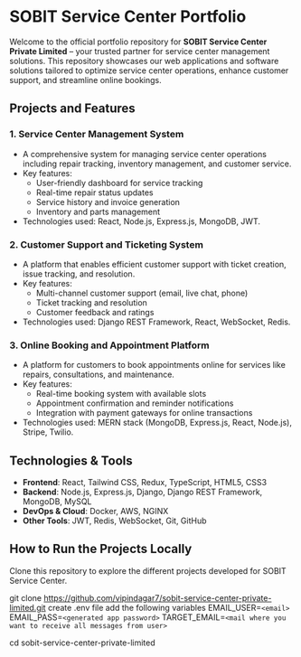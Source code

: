 
# SOBIT Service Center Portfolio

Welcome to the official portfolio repository for **SOBIT Service Center Private Limited** – your trusted partner for service center management solutions. This repository showcases our web applications and software solutions tailored to optimize service center operations, enhance customer support, and streamline online bookings.

## Projects and Features

### 1. **Service Center Management System**

- A comprehensive system for managing service center operations including repair tracking, inventory management, and customer service.
- Key features:
  - User-friendly dashboard for service tracking
  - Real-time repair status updates
  - Service history and invoice generation
  - Inventory and parts management
- Technologies used: React, Node.js, Express.js, MongoDB, JWT.

### 2. **Customer Support and Ticketing System**

- A platform that enables efficient customer support with ticket creation, issue tracking, and resolution.
- Key features:
  - Multi-channel customer support (email, live chat, phone)
  - Ticket tracking and resolution
  - Customer feedback and ratings
- Technologies used: Django REST Framework, React, WebSocket, Redis.

### 3. **Online Booking and Appointment Platform**

- A platform for customers to book appointments online for services like repairs, consultations, and maintenance.
- Key features:
  - Real-time booking system with available slots
  - Appointment confirmation and reminder notifications
  - Integration with payment gateways for online transactions
- Technologies used: MERN stack (MongoDB, Express.js, React, Node.js), Stripe, Twilio.

## Technologies & Tools

- **Frontend**: React, Tailwind CSS, Redux, TypeScript, HTML5, CSS3
- **Backend**: Node.js, Express.js, Django, Django REST Framework, MongoDB, MySQL
- **DevOps & Cloud**: Docker, AWS, NGINX
- **Other Tools**: JWT, Redis, WebSocket, Git, GitHub

## How to Run the Projects Locally

Clone this repository to explore the different projects developed for SOBIT Service Center.

git clone https://github.com/vipindagar7/sobit-service-center-private-limited.git
create .env file
add the following variables
EMAIL_USER=`<email>`
EMAIL_PASS=`<generated app password>`
TARGET_EMAIL=`<mail where you want to receive all messages from user>`

cd sobit-service-center-private-limited
